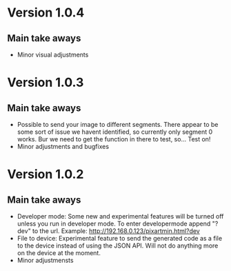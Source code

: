 # Version 1.0.4  
## Main take aways 
- Minor visual adjustments

# Version 1.0.3  
## Main take aways 
- Possible to send your image to different segments. There appear to be some sort of issue we havent identified, so currently only segment 0 works. Bur we need to get the function in there to test, so... Test on!
- Minor adjustments and bugfixes

# Version 1.0.2  
## Main take aways  
- Developer mode: Some new and experimental features will be turned off unless you run in developer mode. To enter developermode append "?dev" to the url. Example: http://192.168.0.123/pixartmin.html?dev
- File to device: Experimental feature to send the generated code as a file to the device instead of using the JSON API. Will not do anything more on the device at the moment.
- Minor adjustmensts
